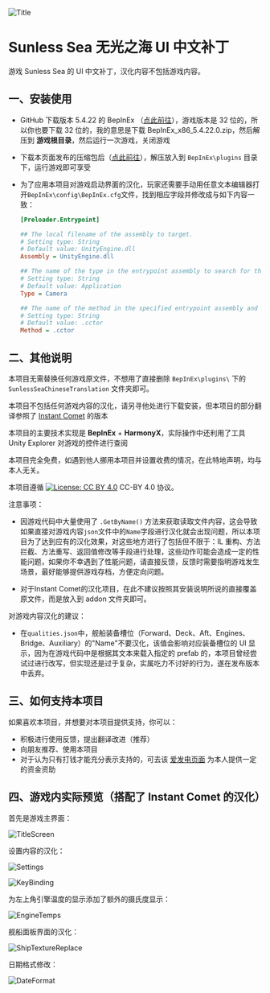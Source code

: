 ![Title](./img/Title.png)

# Sunless Sea 无光之海 UI 中文补丁

游戏 Sunless Sea 的 UI 中文补丁，汉化内容不包括游戏内容。

## 一、安装使用

- GitHub 下载版本 5.4.22 的 BepInEx （[点此前往](https://github.com/BepInEx/BepInEx/releases/tag/v5.4.22)），游戏版本是 32 位的，所以你也要下载 32 位的，我的意思是下载 BepInEx_x86_5.4.22.0.zip，然后解压到 **游戏根目录**，然后运行一次游戏，关闭游戏

- 下载本页面发布的压缩包后（[点此前往](https://github.com/tinygrox/SunlessSeaCN/releases)），解压放入到 `BepInEx\plugins` 目录下，运行游戏即可享受

- 为了应用本项目对游戏启动界面的汉化，玩家还需要手动用任意文本编辑器打开`BepInEx\config\BepInEx.cfg`文件，找到相应字段并修改成与如下内容一致：

  ```ini
  [Preloader.Entrypoint]
  
  ## The local filename of the assembly to target.
  # Setting type: String
  # Default value: UnityEngine.dll
  Assembly = UnityEngine.dll
  
  ## The name of the type in the entrypoint assembly to search for the entrypoint method.
  # Setting type: String
  # Default value: Application
  Type = Camera
  
  ## The name of the method in the specified entrypoint assembly and type to hook and load Chainloader from.
  # Setting type: String
  # Default value: .cctor
  Method = .cctor
  ```

## 二、其他说明

本项目无需替换任何游戏原文件，不想用了直接删除 `BepInEx\plugins\` 下的 `SunlessSeaChineseTranslation` 文件夹即可。

本项目不包括任何游戏内容的汉化，请另寻他处进行下载安装，但本项目的部分翻译参照了 [Instant Comet](https://github.com/InstantComet/SunlessSea) 的版本

本项目的主要技术实现是 **BepInEx** + **HarmonyX**，实际操作中还利用了工具 Unity Explorer 对游戏的控件进行查阅

本项目完全免费，如遇到他人挪用本项目并设置收费的情况，在此特地声明，均与本人无关。

本项目遵循 [![License: CC BY 4.0](https://img.shields.io/badge/License-CC_BY_4.0-lightgrey.svg)](https://creativecommons.org/licenses/by/4.0/) CC-BY 4.0 协议。



注意事项：

- 因游戏代码中大量使用了 `.GetByName()` 方法来获取读取文件内容，这会导致如果直接对游戏内容`json`文件中的`Name`字段进行汉化就会出现问题，所以本项目为了达到应有的汉化效果，对这些地方进行了包括但不限于：IL 重构、方法拦截、方法重写、返回值修改等手段进行处理，这些动作可能会造成一定的性能问题，如果你不幸遇到了性能问题，请直接反馈，反馈时需要指明游戏发生场景，最好能够提供游戏存档，方便定向问题。

- 对于Instant Comet的汉化项目，在此不建议按照其安装说明所说的直接覆盖原文件，而是放入到 addon 文件夹即可。



对游戏内容汉化的建议：

- 在`qualities.json`中，舰船装备槽位（Forward、Deck、Aft、Engines、Bridge、Auxiliary）的"Name"不要汉化，该值会影响对应装备槽位的 UI 显示，因为在游戏代码中是根据其文本来载入指定的 prefab 的，本项目曾经尝试过进行改写，但实现还是过于复杂，实属吃力不讨好的行为，遂在发布版本中丢弃。



## 三、如何支持本项目

如果喜欢本项目，并想要对本项目提供支持，你可以：

- 积极进行使用反馈，提出翻译改进（推荐）
- 向朋友推荐、使用本项目
- 对于认为只有打钱才能充分表示支持的，可去该 [爱发电页面](https://afdian.net/a/tinygrox) 为本人提供一定的资金资助



## 四、游戏内实际预览（搭配了 Instant Comet 的汉化）

首先是游戏主界面：

![TitleScreen](./img/TitleScreen.png)

设置内容的汉化：

![Settings](./img/Settings.png)

![KeyBinding](./img/KeyBinding.png)

为左上角引擎温度的显示添加了额外的摄氏度显示：

![EngineTemps](./img/EngineTemps.png)

舰船面板界面的汉化：

![ShipTextureReplace](./img/ShipTextureReplace.png)

日期格式修改：

![DateFormat](./img/DateFormat.png)
